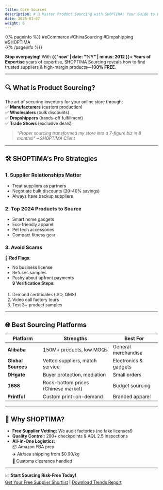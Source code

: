 ```yaml
---
title: Core Sources
description: # 🚀 Master Product Sourcing with SHOPTIMA: Your Guide to Profitable Business 
date: 2025-01-07
weight: 6
---
```


{{% pageinfo %}}
#eCommerce #ChinaSourcing #Dropshipping #SHOPTIMA  
{{% /pageinfo %}}



**Stop overpaying!** With **{{ 'now' | date: "%Y" | minus: 2012 }}+ Years of Expertise** years of expertise, SHOPTIMA Sourcing reveals how to find trusted suppliers & high-margin products—**100% FREE**.  

---

## 🔍 **What is Product Sourcing?**  
The art of securing inventory for your online store through:  
✅ **Manufacturers** (custom production)  
✅ **Wholesalers** (bulk discounts)  
✅ **Dropshippers** (hands-off fulfillment)  
✅ **Trade Shows** (exclusive deals)  

> *“Proper sourcing transformed my store into a 7-figure biz in 8 months!” – SHOPTIMA Client*  

---

## 🛠️ **SHOPTIMA’s Pro Strategies**  

### **1. Supplier Relationships Matter**  
- Treat suppliers as partners  
- Negotiate bulk discounts (20-40% savings)  
- Always have backup suppliers  

### **2. Top 2024 Products to Source**  
- Smart home gadgets  
- Eco-friendly apparel  
- Pet tech accessories  
- Compact fitness gear  

### **3. Avoid Scams**  
🚩 **Red Flags:**  
- No business license  
- Refuses samples  
- Pushy about upfront payments  
🔒 **Verification Steps:**  
1. Demand certificates (ISO, QMS)  
2. Video call factory tours  
3. Test 3+ product samples  

---

## 🌐 **Best Sourcing Platforms**  

| Platform       | Strengths                          | Best For                |  
|----------------|------------------------------------|-------------------------|  
| **Alibaba**    | 150M+ products, low MOQs          | General merchandise     |  
| **Global Sources** | Vetted suppliers, match service | Electronics & gadgets   |  
| **DHgate**     | Buyer protection, mediation       | Small orders            |  
| **1688**       | Rock-bottom prices (Chinese market)| Budget sourcing         |  
| **Printful**   | Custom print-on-demand            | Branded apparel         |  

---

## 🚚 **Why SHOPTIMA?**  
- **Free Supplier Vetting:** We audit factories (no fake licenses!)  
- **Quality Control:** 200+ checkpoints & AQL 2.5 inspections  
- **All-in-One Logistics:**  
  📦 Amazon FBA prep  
  ✈️ Air/sea shipping from $0.90/kg  
  📄 Customs clearance handled  

---

📈 **Start Sourcing Risk-Free Today!**  
[Get Your Free Supplier Shortlist](#) | [Download Trends Report](#)  

